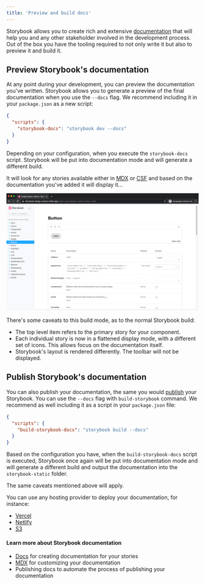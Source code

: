 ```yaml
---
title: 'Preview and build docs'
---
```


Storybook allows you to create rich and extensive [documentation](./introduction.md) that will help you and any other stakeholder involved in the development process. Out of the box you have the tooling required to not only write it but also to preview it and build it.

## Preview Storybook's documentation

At any point during your development, you can preview the documentation you've written. Storybook allows you to generate a preview of the final documentation when you use the `--docs` flag. We recommend including it in your `package.json` as a new script:

```json
{
  "scripts": {
    "storybook-docs": "storybook dev --docs"
  }
}
```

Depending on your configuration, when you execute the `storybook-docs` script. Storybook will be put into documentation mode and will generate a different build.

It will look for any stories available either in [MDX](./mdx.md) or [CSF](../writing-stories/introduction.md#component-story-format) and based on the documentation you've added it will display it...

![Storybook in documentation mode](./storybook-docs-build.png)

There's some caveats to this build mode, as to the normal Storybook build:

- The top level item refers to the primary story for your component.
- Each individual story is now in a flattened display mode, with a different set of icons. This allows focus on the documentation itself.
- Storybook's layout is rendered differently. The toolbar will not be displayed.

## Publish Storybook's documentation

You can also publish your documentation, the same you would [publish](../sharing/publish-storybook.md) your Storybook. You can use the `--docs` flag with `build-storybook` command. We recommend as well including it as a script in your `package.json` file:

```json
{
  "scripts": {
    "build-storybook-docs": "storybook build --docs"
  }
}
```

Based on the configuration you have, when the `build-storybook-docs` script is executed, Storybook once again will be put into documentation mode and will generate a different build and output the documentation into the `storybook-static` folder.

The same caveats mentioned above will apply.

You can use any hosting provider to deploy your documentation, for instance:

- [Vercel](https://vercel.com/)
- [Netlify](https://www.netlify.com/)
- [S3](https://aws.amazon.com/en/s3/)

#### Learn more about Storybook documentation

- [Docs](./docs-page.md) for creating documentation for your stories
- [MDX](./mdx.md) for customizing your documentation
- Publishing docs to automate the process of publishing your documentation
